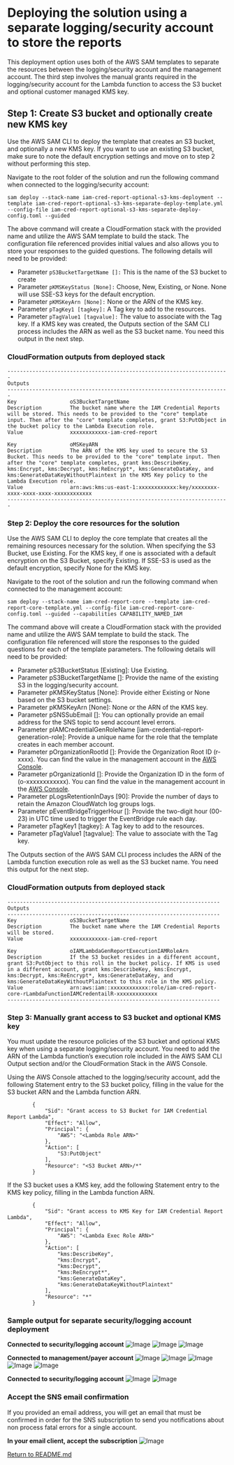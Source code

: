 # Deploying the solution using a separate logging/security account to store the reports
This deployment option uses both of the AWS SAM templates to separate the resources between the logging/security account and the management account. The third step involves the manual grants required in the logging/security account for the Lambda function to access the S3 bucket and optional customer managed KMS key.

## Step 1: Create S3 bucket and optionally create new KMS key
Use the AWS SAM CLI to deploy the template that creates an S3 bucket, and optionally a new KMS key. If you want to use an existing S3 bucket, make sure to note the default encryption settings and move on to step 2 without performing this step.

Navigate to the root folder of the solution and run the following command when connected to the logging/security account:

```cd src/
sam deploy --stack-name iam-cred-report-optional-s3-kms-deployment --template iam-cred-report-optional-s3-kms-separate-deploy-template.yml --config-file iam-cred-report-optional-s3-kms-separate-deploy-config.toml --guided
```

The above command will create a CloudFormation stack with the provided name and utilize the AWS SAM template to build the stack. The configuration file referenced provides initial values and also allows you to store your responses to the guided questions.
The following details will need to be provided:
  - Parameter `pS3BucketTargetName []:` This is the name of the S3 bucket to create
  - Parameter `pKMSKeyStatus [None]:` Choose, New, Existing, or None. None will use SSE-S3 keys for the default encryption.
  - Parameter `pKMSKeyArn [None]:` None or the ARN of the KMS key.
  - Parameter `pTagKey1 [tagkey]:` A Tag key to add to the resources.
  - Parameter `pTagValue1 [tagvalue]:` The value to associate with the Tag key.
If a KMS key was created, the Outputs section of the SAM CLI process includes the ARN as well as the S3 bucket name. You need this output in the next step.


### CloudFormation outputs from deployed stack
```
-----------------------------------------------------------------------
Outputs
-----------------------------------------------------------------------
Key                 oS3BucketTargetName
Description         The bucket name where the IAM Credential Reports will be stored. This needs to be provided to the "core" template input. Then after the "core" template completes, grant S3:PutObject in the bucket policy to the Lambda Execution role.
Value               xxxxxxxxxxxx-iam-cred-report

Key                 oMSKeyARN
Description         The ARN of the KMS key used to secure the S3 Bucket. This needs to be provided to the "core" template input. Then after the "core" template completes, grant kms:DescribeKey, kms:Encrypt, kms:Decrypt, kms:ReEncrypt*, kms:GenerateDataKey, and kms:GenerateDataKeyWithoutPlaintext in the KMS Key policy to the Lambda Execution role.
Value               arn:aws:kms:us-east-1:xxxxxxxxxxxx:key/xxxxxxxx-xxxx-xxxx-xxxx-xxxxxxxxxxxx
-----------------------------------------------------------------------
```

### Step 2: Deploy the core resources for the solution
Use the AWS SAM CLI to deploy the core template that creates all the remaining resources necessary for the solution. When specifying the S3 Bucket, use Existing. For the KMS key, if one is associated with a default encryption on the S3 Bucket, specify Existing. If SSE-S3 is used as the default encryption, specify None for the KMS key.

Navigate to the root of the solution and run the following command when connected to the management account:
```cd src/
sam deploy --stack-name iam-cred-report-core --template iam-cred-report-core-template.yml --config-file iam-cred-report-core-config.toml --guided --capabilities CAPABILITY_NAMED_IAM
```

The command above will create a CloudFormation stack with the provided name and utilize the AWS SAM template to build the stack. The configuration file referenced will store the responses to the guided questions for each of the template parameters.
The following details will need to be provided:
  - Parameter pS3BucketStatus [Existing]: Use Existing.
  - Parameter pS3BucketTargetName []: Provide the name of the existing S3 in the logging/security account.
  - Parameter pKMSKeyStatus [None]: Provide either Existing or None based on the S3 bucket settings.
  - Parameter pKMSKeyArn [None]: None or the ARN of the KMS key.
  - Parameter pSNSSubEmail []: You can optionally provide an email address for the SNS topic to send account level errors.
  - Parameter pIAMCredentialGenRoleName [iam-credential-report-generation-role]: Provide a unique name for the role that the template creates in each member account.
  - Parameter pOrganizationRootId []: Provide the Organization Root ID (r-xxxx). You can find the value in the management account in the [AWS Console](https://us-east-1.console.aws.amazon.com/organizations/v2/home/accounts).
  - Parameter pOrganizationId []: Provide the Organization ID in the form of (o-xxxxxxxxxxxx). You can find the value in the management account in the [AWS Console](https://us-east-1.console.aws.amazon.com/organizations/v2/home/accounts).
  - Parameter pLogsRetentionInDays [90]: Provide the number of days to retain the Amazon CloudWatch log groups logs.
  - Parameter pEventBridgeTriggerHour []: Provide the two-digit hour (00-23) in UTC time used to trigger the EventBridge rule each day.
  - Parameter pTagKey1 [tagkey]: A Tag key to add to the resources.
  - Parameter pTagValue1 [tagvalue]: The value to associate with the Tag key.

The Outputs section of the AWS SAM CLI process includes the ARN of the Lambda function execution role as well as the S3 bucket name. You need this output for the next step.

### CloudFormation outputs from deployed stack
```
--------------------------------------------------------------------
Outputs
--------------------------------------------------------------------
Key                 oS3BucketTargetName
Description         The bucket name where the IAM Credential Reports will be stored.
Value               xxxxxxxxxxxx-iam-cred-report

Key                 oIAMLambdaGenReportExecutionIAMRoleArn
Description         If the S3 bucket resides in a different account, grant S3:PutObject to this roll in the bucket policy. If KMS is used in a different account, grant kms:DescribeKey, kms:Encrypt, kms:Decrypt, kms:ReEncrypt*, kms:GenerateDataKey, and kms:GenerateDataKeyWithoutPlaintext to this role in the KMS policy.
Value               arn:aws:iam::xxxxxxxxxxxx:role/iam-cred-report-core-rLambdaFunctionIAMCredentailR-xxxxxxxxxxxxx
--------------------------------------------------------------------
```

### Step 3: Manually grant access to S3 bucket and optional KMS key
You must update the resource policies of the S3 bucket and optional KMS key when using a separate logging/security account. You need to add the ARN of the Lambda function’s execution role included in the AWS SAM CLI Output section and/or the CloudFormation Stack in the AWS Console.

Using the AWS Console attached to the logging/security account, add the following Statement entry to the S3 bucket policy, filling in the value for the S3 bucket ARN and the Lambda function ARN.
```
        {
            "Sid": "Grant access to S3 Bucket for IAM Credential Report Lambda",
            "Effect": "Allow",
            "Principal": {
                "AWS": "<Lambda Role ARN>"
            },
            "Action": [
                "S3:PutObject"
            ],
            "Resource": "<S3 Bucket ARN>/*"
        }
```

If the S3 bucket uses a KMS key, add the following Statement entry to the KMS key policy, filling in the Lambda function ARN.
```
        {
            "Sid": "Grant access to KMS Key for IAM Credential Report Lambda",
            "Effect": "Allow",
            "Principal": {
                "AWS": "<Lambda Exec Role ARN>"
            },
            "Action": [
                "kms:DescribeKey",
                "kms:Encrypt",
                "kms:Decrypt",
                "kms:ReEncrypt*",
                "kms:GenerateDataKey",
                "kms:GenerateDataKeyWithoutPlaintext"
            ],
            "Resource": "*"
        }
```
### Sample output for separate security/logging account deployment
**Connected to security/logging account**
![Image](images/example-output-separate-accounts-step1-image1.jpg)
![Image](images/example-output-separate-accounts-step1-image2.jpg)
![Image](images/example-output-separate-accounts-step1-image3.jpg)

**Connected to management/payer account**
![Image](images/example-output-separate-accounts-step2-image1.jpg)
![Image](images/example-output-separate-accounts-step2-image2.jpg)
![Image](images/example-output-separate-accounts-step2-image3.jpg)
![Image](images/example-output-separate-accounts-step2-image4.jpg)
![Image](images/example-output-separate-accounts-step2-image5.jpg)

**Connected to security/logging account**
![Image](images/example-output-s3-policy.jpg)
![Image](images/example-output-kms-policy.jpg)

### Accept the SNS email confirmation
If you provided an email address, you will get an email that must be confirmed in order for the SNS subscription to send you notifications about non process fatal errors for a single account.

**In your email client, accept the subscription**
![Image](images/example-output-sns-confirmation.jpg)

[Return to README.md](README.md#deployment-option-2-storing-reports-in-separate-loggingsecurity-account)